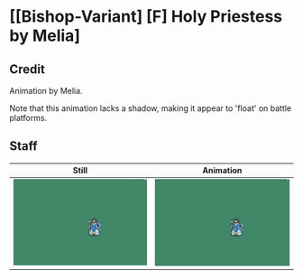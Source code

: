 # [\[Bishop-Variant\] \[F\] Holy Priestess by Melia]

## Credit

Animation by Melia.

Note that this animation lacks a shadow, making it appear to 'float' on battle platforms.
	
## Staff

| Still | Animation |
| :---: | :-------: |
| ![Staff still](./Staff_000.png) | ![Staff animation](./Staff.gif) |
